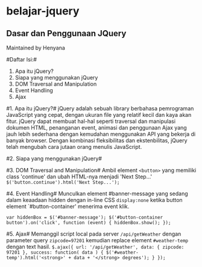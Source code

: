belajar-jquery
==============

Dasar dan Penggunaan JQuery
---------------------------
Maintained by Henyana

#Daftar Isi:#
1. Apa itu jQuery?
2. Siapa yang menggunakan jQuery
3. DOM Traversal and Manipulation
4. Event Handling
5. Ajax

#1. Apa itu jQuery?#
jQuery adalah sebuah library berbahasa pemrograman JavaScript yang cepat, dengan ukuran file yang relatif kecil dan kaya akan fitur. jQuery dapat membuat hal-hal seperti traversal dan manipulasi dokumen HTML, penanganan event, animasi dan penggunaan Ajax yang jauh lebih sederhana dengan kemudahan menggunakan API yang bekerja di banyak browser. Dengan kombinasi fleksibilitas dan ekstenbilitas, jQuery telah mengubah cara jutaan orang menulis JavaScript.

#2. Siapa yang menggunakan jQuery#

#3. DOM Traversal and Manipulation#
Ambil element `<button>` yang memiliki class 'continue' dan ubah HTML-nya menjadi 'Next Step...'
`$('button.continue').html('Next Step...');`

#4. Event Handling#
Munculkan element #banner-message yang sedang dalam keaadaan hidden dengan in-line CSS `display:none` ketika button element `#button-container' menerima event klik.

`var hiddenBox = $('#banner-message');
$('#button-container button').on('click', function (event) {
	hiddenBox.show();
});`

#5. Ajax#
Memanggil script local pada server `/api/getWeather` dengan parameter query `zipcode=97201` kemudian replace element `#weather-temp` dengan text hasil.
`$.ajax({
  url: '/api/getWeather',
  data: {
    zipcode: 97201
  },
  success: function( data ) {
    $('#weather-temp').html('<strong>' + data + '</strong> degrees');
  }
});`